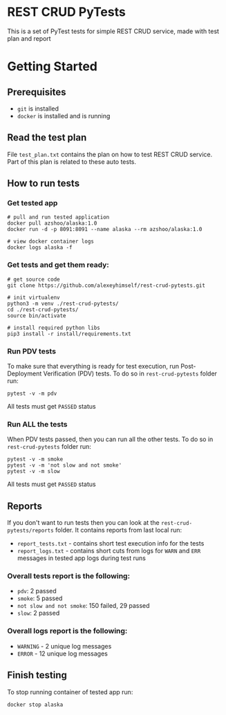 REST CRUD PyTests
===========================
This is a set of PyTest tests for simple REST CRUD service, made with test plan and report


# Getting Started
## Prerequisites
* `git` is installed
* `docker` is installed and is running

## Read the test plan
File `test_plan.txt` contains the plan on how to test REST CRUD service. Part of this plan is related to these auto tests.

## How to run tests
### Get tested app
```
# pull and run tested application
docker pull azshoo/alaska:1.0
docker run -d -p 8091:8091 --name alaska --rm azshoo/alaska:1.0

# view docker container logs
docker logs alaska -f
```
### Get tests and get them ready:
```
# get source code
git clone https://github.com/alexeyhimself/rest-crud-pytests.git

# init virtualenv
python3 -m venv ./rest-crud-pytests/
cd ./rest-crud-pytests/
source bin/activate

# install required python libs
pip3 install -r install/requirements.txt
```
### Run PDV tests
To make sure that everything is ready for test execution, run Post-Deployment Verification (PDV) tests. To do so in `rest-crud-pytests` folder run:
```
pytest -v -m pdv
```
All tests must get `PASSED` status

### Run ALL the tests
When PDV tests passed, then you can run all the other tests. To do so in `rest-crud-pytests` folder run:
```
pytest -v -m smoke
pytest -v -m 'not slow and not smoke'
pytest -v -m slow
```
All tests must get `PASSED` status

## Reports
If you don't want to run tests then you can look at the `rest-crud-pytests/reports` folder. It contains reports from last local run:
* `report_tests.txt` - contains short test execution info for the tests
* `report_logs.txt` - contains short cuts from logs for `WARN` and `ERR` messages in tested app logs during test runs

### Overall tests report is the following:
* `pdv`: 2 passed
* `smoke`: 5 passed
* `not slow and not smoke`: 150 failed, 29 passed
* `slow`: 2 passed

### Overall logs report is the following:
* `WARNING` - 2 unique log messages
* `ERROR` - 12 unique log messages

## Finish testing
To stop running container of tested app run:
```
docker stop alaska
```
